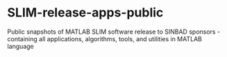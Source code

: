 # SLIM-release-apps-public
Public snapshots of MATLAB SLIM software release to SINBAD sponsors - containing all applications, algorithms, tools, and utilities in MATLAB language
